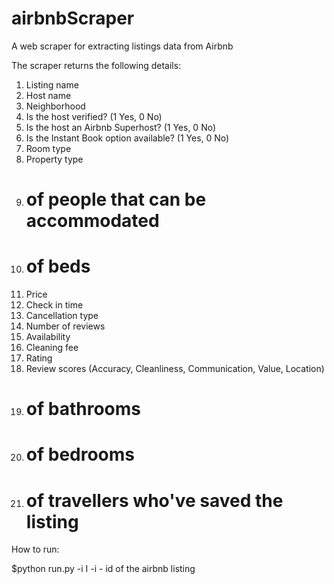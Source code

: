 # airbnbScraper
A web scraper for extracting listings data from Airbnb

The scraper returns the following details:
  1. Listing name
  2. Host name
  3. Neighborhood
  4. Is the host verified? (1 Yes, 0 No)
  5. Is the host an Airbnb Superhost? (1 Yes, 0 No)
  5. Is the Instant Book option available? (1 Yes, 0 No)
  6. Room type
  7. Property type
  8. # of people that can be accommodated
  9. # of beds
  10. Price
  11. Check in time
  12. Cancellation type
  13. Number of reviews
  14. Availability
  15. Cleaning fee
  16. Rating
  17. Review scores (Accuracy, Cleanliness, Communication, Value, Location)
  18. # of bathrooms
  19. # of bedrooms
  20. # of travellers who've saved the listing
  
How to run:

  $python run.py -i  I
    -i  -   id of the airbnb listing
  
  
